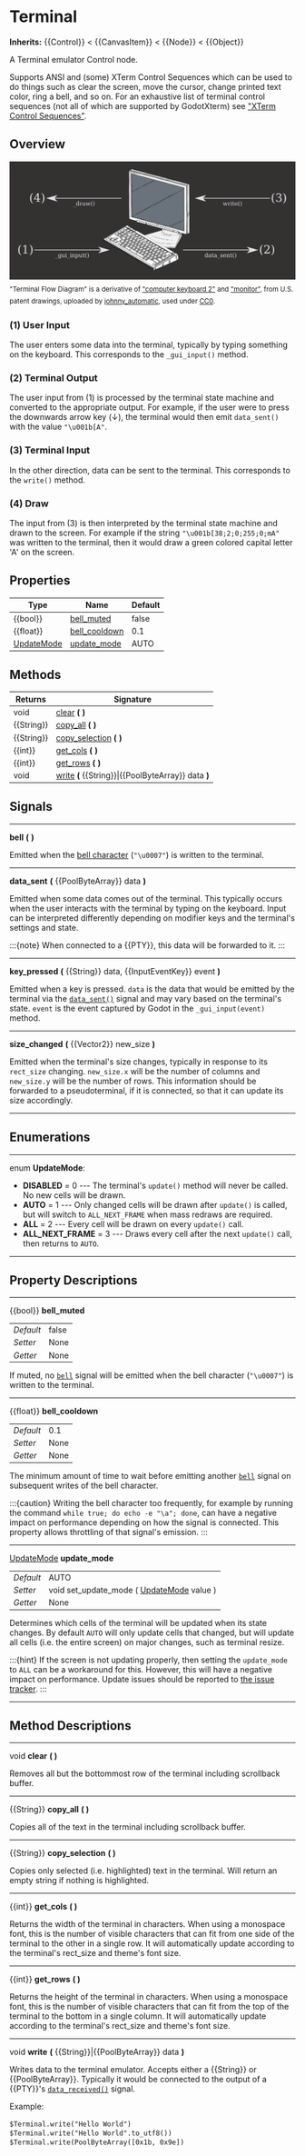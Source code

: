 # Terminal

**Inherits:** {{Control}} < {{CanvasItem}} < {{Node}} < {{Object}}

A Terminal emulator Control node.

Supports ANSI and (some) XTerm Control Sequences which can be used to do things such as clear the screen, move the cursor, change printed text color, ring a bell, and so on.
For an exhaustive list of terminal control sequences (not all of which are supported by GodotXterm) see ["XTerm Control Sequences"](https://invisible-island.net/xterm/ctlseqs/ctlseqs.html).

## Overview

![Terminal Flow Diagram](../_static/images/diagram_flow.svg)
<sub>"Terminal Flow Diagram" is a derivative of ["computer keyboard 2"](https://openclipart.org/detail/2396/computer-keyboard-2) and ["monitor"](https://openclipart.org/detail/1637/monitor), from U.S. patent drawings, uploaded by [johnny_automatic](https://openclipart.org/artist/johnny_automatic), used under [CC0](https://creativecommons.org/share-your-work/public-domain/cc0/).<sub/>

### (1) User Input

The user enters some data into the terminal, typically by typing something on the keyboard.
This corresponds to the `_gui_input()` method.

### (2) Terminal Output

The user input from (1) is processed by the terminal state machine and converted to the appropriate output.
For example, if the user were to press the downwards arrow key (↓), the terminal would then emit `data_sent()`
with the value `"\u001b[A"`.

### (3) Terminal Input

In the other direction, data can be sent to the terminal. This corresponds to the `write()` method.

### (4) Draw

The input from (3) is then interpreted by the terminal state machine and drawn to the screen.
For example if the string `"\u001b[38;2;0;255;0;mA"` was written to the terminal, then it would draw a green colored capital letter 'A' on the screen.

## Properties

| Type         | Name                                 | Default |
| ------------ | ------------------------------------ | ------- |
| {{bool}}     | [bell_muted](#prop-bell_muted)       | false   |
| {{float}}    | [bell_cooldown](#prop-bell_cooldown) | 0.1     |
| [UpdateMode] | [update_mode](#prop-update_mode)     | AUTO    |

## Methods

| Returns    | Signature                                                           |
| ---------- | ------------------------------------------------------------------- |
| void       | [clear](#mthd-clear) **( )**                                        |
| {{String}} | [copy_all](#mthd-copy_all) **( )**                                  |
| {{String}} | [copy_selection](#mthd-copy_selection) **( )**                      |
| {{int}}    | [get_cols](#mthd-get_cols) **( )**                                  |
| {{int}}    | [get_rows](#mthd-get_rows) **( )**                                  |
| void       | [write](#mthd-write) **(** {{String}}\|{{PoolByteArray}} data **)** |

## Signals

<hr id="sgnl-bell" />

**bell** **(** **)**

Emitted when the [bell character](https://en.wikipedia.org/wiki/Bell_character) (`"\u0007"`) is written to the terminal.

<hr id="sgnl-data-sent" />

**data_sent** **(** {{PoolByteArray}} data **)**

Emitted when some data comes out of the terminal.
This typically occurs when the user interacts with the terminal by typing on the keyboard.
Input can be interpreted differently depending on modifier keys and the terminal's settings and state.

:::{note}
When connected to a {{PTY}}, this data will be forwarded to it.
:::

<hr id="sgnl-key_pressed" />

**key_pressed** **(** {{String}} data, {{InputEventKey}} event **)**

Emitted when a key is pressed. `data` is the data that would be emitted by the terminal via the [`data_sent()`](#sgnl-data_sent) signal and may vary based on the terminal's state. `event` is the event captured by Godot in the `_gui_input(event)` method.

<hr id="sgnl-size_changed" />

**size_changed** **(** {{Vector2}} new_size **)**

Emitted when the terminal's size changes, typically in response to its `rect_size` changing.
`new_size.x` will be the number of columns and `new_size.y` will be the number of rows.
This information should be forwarded to a pseudoterminal, if it is connected, so that it can update its size accordingly.

<hr/>

## Enumerations

<hr id="enum-update_mode" />

enum **UpdateMode**:

- **DISABLED** = 0 --- The terminal's `update()` method will never be called. No new cells will be drawn.
- **AUTO** = 1 --- Only changed cells will be drawn after `update()` is called, but will switch to `ALL_NEXT_FRAME` when mass redraws are required.
- **ALL** = 2 --- Every cell will be drawn on every `update()` call.
- **ALL_NEXT_FRAME** = 3 --- Draws every cell after the next `update()` call, then returns to `AUTO`.

<hr/>

## Property Descriptions

<hr id="prop-bell_muted" />

{{bool}} **bell_muted**

|           |       |
| --------- | ----- |
| _Default_ | false |
| _Setter_  | None  |
| _Getter_  | None  |

If muted, no [`bell`](#sgnl-bell) signal will be emitted when the bell character (`"\u0007"`) is written to the terminal.

<hr id="prop-bell_cooldown" />

{{float}} **bell_cooldown**

|           |      |
| --------- | ---- |
| _Default_ | 0.1  |
| _Setter_  | None |
| _Getter_  | None |

The minimum amount of time to wait before emitting another [`bell`](#sgnl-bell) signal on subsequent writes of the bell character.

:::{caution}
Writing the bell character too frequently, for example by running the command `while true; do echo -e "\a"; done`,
can have a negative impact on performance depending on how the signal is connected.
This property allows throttling of that signal's emission.
:::

<hr id="prop-update_mode" />

[UpdateMode] **update_mode**

|           |                                             |
| --------- | ------------------------------------------- |
| _Default_ | AUTO                                        |
| _Setter_  | void set_update_mode ( [UpdateMode] value ) |
| _Getter_  | None                                        |

Determines which cells of the terminal will be updated when its state changes.
By default `AUTO` will only update cells that changed, but will update all cells (i.e. the entire screen) on major changes,
such as terminal resize.

:::{hint}
If the screen is not updating properly, then setting the `update_mode` to `ALL` can be a workaround for this. However, this will have a negative impact on performance. Update issues should be reported to [the issue tracker](https://github.com/lihop/godot-xterm/issues).
:::

<hr/>

## Method Descriptions

<hr id="mthd-clear" />

void **clear** **( )**

Removes all but the bottommost row of the terminal including scrollback buffer.

<hr id="mthd-copy_all" />

{{String}} **copy_all** **( )**

Copies all of the text in the terminal including scrollback buffer.

<hr id="mthd-copy_selection" />

{{String}} **copy_selection** **( )**

Copies only selected (i.e. highlighted) text in the terminal.
Will return an empty string if nothing is highlighted.

<hr id="mthd-get_cols" />

{{int}} **get_cols** **( )**

Returns the width of the terminal in characters.
When using a monospace font, this is the number of visible characters that can fit from one side of the terminal to the other in a single row.
It will automatically update according to the terminal's rect_size and theme's font size.

<hr id="mthd-get_rows" />

{{int}} **get_rows** **( )**

Returns the height of the terminal in characters.
When using a monospace font, this is the number of visible characters that can fit from the top of the terminal to the bottom in a single column.
It will automatically update according to the terminal's rect_size and theme's font size.

<hr id="mthd-write" />

void **write** **(** {{String}}\|{{PoolByteArray}} data **)**

Writes data to the terminal emulator. Accepts either a {{String}} or {{PoolByteArray}}.
Typically it would be connected to the output of a {{PTY}}'s [`data_received()`](pty.md#sgnl-data_received) signal.

Example:

```gdscript
$Terminal.write("Hello World")
$Terminal.write("Hello World".to_utf8())
$Terminal.write(PoolByteArray([0x1b, 0x9e])
```

[UpdateMode]: #enum-update_mode
